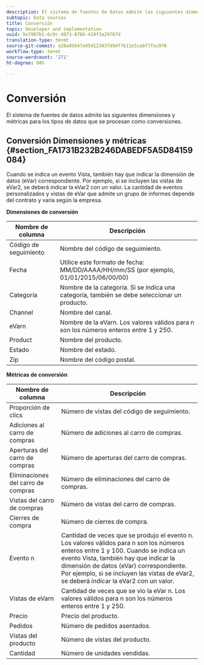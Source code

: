 ```yaml
---
description: El sistema de fuentes de datos admite las siguientes dimensiones y métricas para los tipos de datos que se procesan como conversiones.
subtopic: Data sources
title: Conversión
topic: Developer and implementation
uuid: 5e7907b1-6c9c-4073-876b-410f3a29767d
translation-type: tm+mt
source-git-commit: a28a05047e95d12343fd94f7b11e5cabf7fac070
workflow-type: tm+mt
source-wordcount: '271'
ht-degree: 98%

---
```



# Conversión

El sistema de fuentes de datos admite las siguientes dimensiones y métricas para los tipos de datos que se procesan como conversiones.

## Conversión Dimensiones y métricas {#section_FA1731B232B246DABEDF5A5D84159084}

Cuando se indica un evento Vista, también hay que indicar la dimensión de datos (eVar) correspondiente. Por ejemplo, si se incluyen las vistas de eVar2, se deberá indicar la eVar2 con un valor. La cantidad de eventos personalizados y vistas de eVar que admite un grupo de informes depende del contrato y varía según la empresa.

<p class="head"> <b>Dimensiones de conversión</b> </p>

| Nombre de columna | Descripción |
|--- |--- |
| Código de seguimiento | Nombre del código de seguimiento. |
| Fecha | Utilice este formato de fecha: MM/DD/AAAA/HH/mm/SS (por ejemplo, 01/01/2015/06/00/00) |
| Categoría | Nombre de la categoría.  Si se indica una categoría, también se debe seleccionar un producto. |
| Channel | Nombre del canal. |
| eVarn | Nombre de la eVarn. Los valores válidos para n son los números enteros entre 1 y 250. |
| Product | Nombre del producto. |
| Estado | Nombre del estado. |
| Zip | Nombre del código postal. |

<p class="head"> <b>Métricas de conversión</b> </p>

| Nombre de columna | Descripción |
|--- |--- |
| Proporción de clics | Número de vistas del código de seguimiento. |
| Adiciones al carro de compras | Número de adiciones al carro de compras. |
| Aperturas del carro de compras | Número de aperturas del carro de compras. |
| Eliminaciones del carro de compras | Número de eliminaciones del carro de compras. |
| Vistas del carro de compras | Número de vistas del carro de compras. |
| Cierres de compra | Número de cierres de compra. |
| Evento n | Cantidad de veces que se produjo el evento n. Los valores válidos para n son los números enteros entre 1 y 100.  Cuando se indica un evento Vista, también hay que indicar la dimensión de datos (eVar) correspondiente. Por ejemplo, si se incluyen las vistas de eVar2, se deberá indicar la eVar2 con un valor. |
| Vistas de eVarn | Cantidad de veces que se vio la eVar n. Los valores válidos para n son los números enteros entre 1 y 250. |
| Precio | Precio del producto. |
| Pedidos | Número de pedidos asentados. |
| Vistas del producto | Número de vistas del producto. |
| Cantidad | Número de unidades vendidas. |
